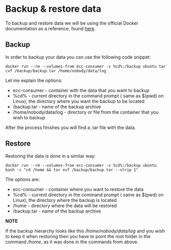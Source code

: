 # Backup & restore data

To backup and restore data we will be using the official Docker documentation as a reference, found [here](https://docs.docker.com/storage/volumes/#back-up-restore-or-migrate-data-volumes).

## Backup

In order to backup your data you can use the following code snippet:

```
docker run --rm --volumes-from ecc-consumer -v %cd%:/backup ubuntu tar cvf /backup/backup.tar /home/nobody/data/log
```

Let me explain the options:

 - ecc-consumer - container with the data that you want to backup
 - %cd% - current directory in the command prompt ( same as $(pwd) on Linux); the directory where you want the backup to be located
 - /backup.tar - name of the backup archive
 - /home/nobody/data/log - directory or file from the container that you wish to backup
 
After the process finishes you will find a .tar file with the data.

## Restore

Restoring the data is done in a similar way:

```
docker run --rm --volumes-from ecc-consumer -v %cd%:/backup ubuntu bash -c "cd /home && tar xvf /backup/backup.tar --strip 1"
```
 
 The options are:
 
 - ecc-consumer - container where you want to restore the data
 - %cd% - current directory in the command prompt ( same as $(pwd) on Linux); the directory where the backup is located
 - /home - directory where the data will be restored
 - /backup.tar - name of the backup archive
 
 **NOTE**
 
 If the backup hierarchy looks like this */home/nobody/data/log* and you wish to keep it when restoring then you have to point the root folder in the command */home*, as it was done in the commands from above.